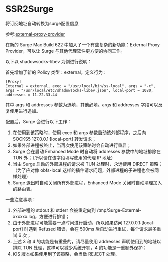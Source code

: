 # SSR2Surge

将订阅地址自动转换为surge配置信息

参考:[external-proxy-provider](https://community.nssurge.com/d/3-external-proxy-provider)

在新的 Surge Mac Build 622 中加入了一个有些复杂的新功能：External Proxy Provider，可以让 Surge 与其他代理软件更方便的协同工作。

以下以 shadowsocks-libev 为例进行说明：

首先增加了新的 Policy 类型：external，定义行为：

```
[Proxy]
External = external, exec = "/usr/local/bin/ss-local", args = "-c", args = "/usr/local/etc/shadowsocks-libev.json", local-port = 1080, addresses = 11.22.33.44
```
其中 args 和 addresses 参数为选填，其他必填。args 和 addresses 字段可以反复使用进行追加。

配置后，Surge 会进行以下工作：

1. 在使用到该策略时，使用 exec 和 args 参数启动该外部程序，之后向 SOCKS5 127.0.0.1:[local-port] 转发请求；
2. 如果外部进程被终止，当再次使用该策略时会自动进行重启；
3. Surge 会在启动 Enhanced Mode 时自动将 addresses 参数中的地址排除在 TUN 外；（所以请在该字段填写使用的代理 IP 地址）
4. 当由 Surge 启动的外部进程的请求被 TUN 处理时，永远使用 DIRECT 策略；（为了应对像 obfs-local 这样的插件请求问题，外部进程的子进程也会被同样处理）
5. Surge 退出时自动关闭所有外部进程，Enhanced Mode 关闭时自动清理加入的路由表。


一些注意事项：

1. 外部进程的 stdout 和 stderr 会被重定向到 /tmp/Surge-External-xxxxxx.log，方便进行排错；
2. 由于外部进程可能需要一点时间进行启动，所以如果访问 127.0.0.1:[local-port] 时遇到 Refused 错误，会在 500ms 后自动进行重试，每个请求最多重试 6 次；
3. 上述 3 和 4 的功能是有重叠的，请尽量使用 addresses 声明使用到的地址以排除 TUN 处理，这样可以减少系统开销，4 的功能是一重额外保护；
4. iOS 版本如果使用到了该策略，会当做 REJECT 处理。